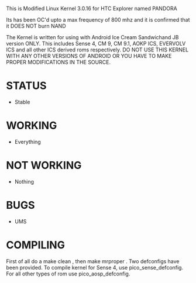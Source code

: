 This is Modified Linux Kernel 3.0.16 for HTC Explorer named PANDORA

Its has been OC'd upto a max frequency of 800 mhz and it is confirmed that it DOES NOT burn NAND 
  
The Kernel is written for using with Android Ice Cream Sandwichand JB version ONLY.
This includes Sense 4, CM 9, CM 9.1, AOKP ICS, EVERVOLV ICS and all other ICS derived roms respectively.
DO NOT USE THIS KERNEL WITH ANY OTHER VERSIONS OF ANDROID OR YOU HAVE TO MAKE PROPER MODIFICATIONS IN THE SOURCE.

STATUS
======

- Stable

WORKING
=======

- Everything

NOT WORKING
===========

- Nothing

BUGS
====

- UMS 

COMPILING
=========
First of all do a make clean , then make mrproper .
Two defconfigs have been provided. To compile kernel for Sense 4, use pico_sense_defconfig. For all other types of rom use pico_aosp_defconfig.



